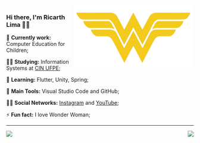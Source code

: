 <img src = ".github/wonderwoman.png" width = "325px" align = "right">

### Hi there, I'm Ricarth Lima 👩‍💻

🔭 **Currently work:** Computer Education for Children;

:man_student: **Studying:** Information Systems at [CIN UFPE](https://portal.cin.ufpe.br/);

🌱 **Learning:** Flutter, Unity, Spring;

:school_satchel: **Main Tools:** Visual Studio Code and GitHub;

:raising_hand_man: **Social Networks:** [Instagram](https://www.instagram.com/ricarthlima/) and [YouTube](https://www.youtube.com/channel/UCzQIC5Emb1scaYgpJKjktaQ);

⚡ **Fun fact:** I love Wonder Woman;

---

<a href="https://github.com/ricarthlima/ricarthlima">
  <img align = "left" src = "https://github-readme-stats.vercel.app/api/top-langs/?username=ricarthlima" />
</a>

<a href="https://github.com/ricarthlima/ricarthlima">
  <img align = "right" src = "https://github-readme-stats.vercel.app/api?username=ricarthlima&show_icons=true" />
</a>

<!--
**ricarthlima/ricarthlima** is a ✨ _special_ ✨ repository because its `README.md` (this file) appears on your GitHub profile.

Here are some ideas to get you started:
- 👯 I’m looking to collaborate on ...
- - 🤔 I’m looking for help with ...
- 💬 Ask me about ...
- 😄 Pronouns: ...

-->

